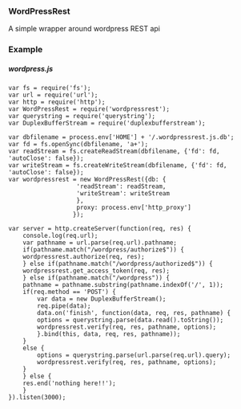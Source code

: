 ### WordPressRest

A simple wrapper around wordpress REST api

### Example

##### wordpress.js

	var fs = require('fs');
	var url = require('url');
	var http = require('http');
	var WordPressRest = require('wordpressrest');
	var querystring = require('querystring');
	var DuplexBufferStream = require('duplexbufferstream');
	
	var dbfilename = process.env['HOME'] + '/.wordpressrest.js.db';
	var fd = fs.openSync(dbfilename, 'a+');
	var readStream = fs.createReadStream(dbfilename, {'fd': fd, 'autoClose': false});
	var writeStream = fs.createWriteStream(dbfilename, {'fd': fd, 'autoClose': false});
	var wordpressrest = new WordPressRest({db: {
					   'readStream': readStream,
					   'writeStream': writeStream
				       },
				       proxy: process.env['http_proxy']
				      });
	
	var server = http.createServer(function(req, res) {
	    console.log(req.url);
	    var pathname = url.parse(req.url).pathname;
	    if(pathname.match("/wordpress/authorize$")) {
		wordpressrest.authorize(req, res);
	    } else if(pathname.match("/wordpress/authorized$")) {
		wordpressrest.get_access_token(req, res);
	    } else if(pathname.match("/wordpress")) {
		pathname = pathname.substring(pathname.indexOf('/', 1));
		if(req.method == 'POST') {
		    var data = new DuplexBufferStream();
		    req.pipe(data);
		    data.on('finish', function(data, req, res, pathname) {
			options = querystring.parse(data.read().toString());
			wordpressrest.verify(req, res, pathname, options);
		    }.bind(this, data, req, res, pathname));
		}
		else {
		    options = querystring.parse(url.parse(req.url).query);
		    wordpressrest.verify(req, res, pathname, options);
		}
	    } else {
		res.end('nothing here!!');
	    }
	}).listen(3000);
